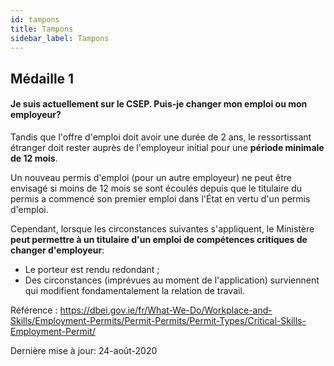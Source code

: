 ```yaml
---
id: tampons
title: Tampons
sidebar_label: Tampons
---
```


## Médaille 1

#### **Je suis actuellement sur le CSEP. Puis-je changer mon emploi ou mon employeur?**

Tandis que l'offre d'emploi doit avoir une durée de 2 ans, le ressortissant étranger doit rester auprès de l'employeur initial pour une **période minimale de 12 mois**.

Un nouveau permis d'emploi (pour un autre employeur) ne peut être envisagé si moins de 12 mois se sont écoulés depuis que le titulaire du permis a commencé son premier emploi dans l'État en vertu d'un permis d'emploi.

Cependant, lorsque les circonstances suivantes s'appliquent, le Ministère **peut permettre à un titulaire d'un emploi de compétences critiques de changer d'employeur**:

* Le porteur est rendu redondant ;
* Des circonstances (imprévues au moment de l'application) surviennent qui modifient fondamentalement la relation de travail.

Référence : https://dbei.gov.ie/fr/What-We-Do/Workplace-and-Skills/Employment-Permits/Permit-Permits/Permit-Types/Critical-Skills-Employment-Permit/

Dernière mise à jour: 24-août-2020